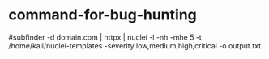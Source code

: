 # command-for-bug-hunting
#subfinder -d domain.com | httpx | nuclei -l -nh -mhe 5 -t /home/kali/nuclei-templates -severity low,medium,high,critical -o output.txt
